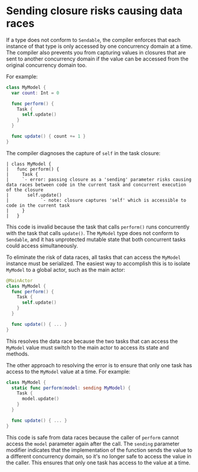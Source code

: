 # Sending closure risks causing data races

If a type does not conform to `Sendable`, the compiler enforces that each instance of that type is only accessed by one concurrency domain at a time. The compiler also prevents you from capturing values in closures that are sent to another concurrency domain if the value can be accessed from the original concurrency domain too.

For example:

```swift
class MyModel {
  var count: Int = 0

  func perform() {
    Task {
      self.update()
    }
  }

  func update() { count += 1 }
}
```

The compiler diagnoses the capture of `self` in the task closure:

```
| class MyModel {
|   func perform() {
|     Task {
|     `- error: passing closure as a 'sending' parameter risks causing data races between code in the current task and concurrent execution of the closure
|       self.update()
|            `- note: closure captures 'self' which is accessible to code in the current task
|     }
|   }
```

This code is invalid because the task that calls `perform()` runs concurrently with the task that calls `update()`. The `MyModel` type does not conform to `Sendable`, and it has unprotected mutable state that both concurrent tasks could access simultaneously.

To eliminate the risk of data races, all tasks that can access the `MyModel` instance must be serialized. The easiest way to accomplish this is to isolate `MyModel` to a global actor, such as the main actor:

```swift
@MainActor
class MyModel {
  func perform() {
    Task {
      self.update()
    }
  }

  func update() { ... }
}
```

This resolves the data race because the two tasks that can access the `MyModel` value must switch to the main actor to access its state and methods.

The other approach to resolving the error is to ensure that only one task has access to the `MyModel` value at a time. For example:

```swift
class MyModel {
  static func perform(model: sending MyModel) {
    Task {
      model.update()
    }
  }

  func update() { ... }
}
```

This code is safe from data races because the caller of `perform` cannot access the `model` parameter again after the call. The `sending` parameter modifier indicates that the implementation of the function sends the value to a different concurrency domain, so it's no longer safe to access the value in the caller. This ensures that only one task has access to the value at a time.
